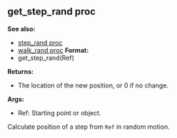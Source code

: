 ## get_step_rand proc
**See also:**
+   [step_rand proc](/ref/proc/step_rand.md) 
+   [walk_rand proc](/ref/proc/walk_rand.md) <!-- -->
**Format:**
+   get_step_rand(Ref)
<!-- -->
**Returns:**
+   The location of the new position, or 0 if no change.
<!-- -->
**Args:**
+   Ref: Starting point or object.


Calculate position of a step from `Ref` in random motion.